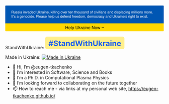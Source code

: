 [![Stand With Ukraine](https://raw.githubusercontent.com/vshymanskyy/StandWithUkraine/main/banner2-direct.svg)](https://stand-with-ukraine.pp.ua)

StandWithUkraine:
[![Stand With Ukraine](https://raw.githubusercontent.com/vshymanskyy/StandWithUkraine/main/badges/StandWithUkraine.svg)](https://stand-with-ukraine.pp.ua)

Made in Ukraine:
[![Made in Ukraine](https://img.shields.io/badge/made_in-ukraine-ffd700.svg?labelColor=0057b7)](https://stand-with-ukraine.pp.ua)


- 👋 Hi, I’m @eugen-tkachenko
- 👀 I’m interested in Software, Science and Books
- 🌱 I’m a Ph.D. in Computational Plasma Physics
- 💞️ I’m looking forward to collaborating on the future together
- 📫 How to reach me - via links at my personal web site, https://eugen-tkachenko.github.io/

<!---
eugen-tkachenko/eugen-tkachenko is a ✨ special ✨ repository because its `README.md` (this file) appears on your GitHub profile.
You can click the Preview link to take a look at your changes.
--->

